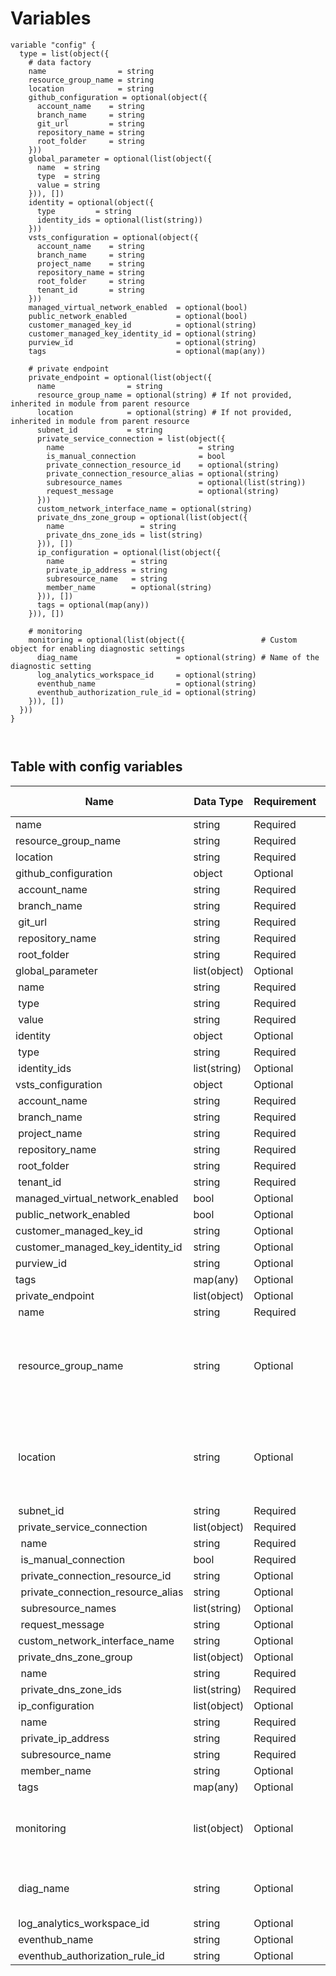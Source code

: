 # Variables

```
variable "config" {  type = list(object({
    # data factory
    name                = string
    resource_group_name = string
    location            = string
    github_configuration = optional(object({
      account_name    = string
      branch_name     = string
      git_url         = string
      repository_name = string
      root_folder     = string
    }))
    global_parameter = optional(list(object({
      name  = string
      type  = string
      value = string
    })), [])
    identity = optional(object({
      type         = string
      identity_ids = optional(list(string))
    }))
    vsts_configuration = optional(object({
      account_name    = string
      branch_name     = string
      project_name    = string
      repository_name = string
      root_folder     = string
      tenant_id       = string
    }))
    managed_virtual_network_enabled  = optional(bool)
    public_network_enabled           = optional(bool)
    customer_managed_key_id          = optional(string)
    customer_managed_key_identity_id = optional(string)
    purview_id                       = optional(string)
    tags                             = optional(map(any))

    # private endpoint
    private_endpoint = optional(list(object({
      name                = string
      resource_group_name = optional(string) # If not provided, inherited in module from parent resource
      location            = optional(string) # If not provided, inherited in module from parent resource
      subnet_id           = string
      private_service_connection = list(object({
        name                              = string
        is_manual_connection              = bool
        private_connection_resource_id    = optional(string)
        private_connection_resource_alias = optional(string)
        subresource_names                 = optional(list(string))
        request_message                   = optional(string)
      }))
      custom_network_interface_name = optional(string)
      private_dns_zone_group = optional(list(object({
        name                 = string
        private_dns_zone_ids = list(string)
      })), [])
      ip_configuration = optional(list(object({
        name               = string
        private_ip_address = string
        subresource_name   = string
        member_name        = optional(string)
      })), [])
      tags = optional(map(any))
    })), [])

    # monitoring
    monitoring = optional(list(object({                 # Custom object for enabling diagnostic settings
      diag_name                      = optional(string) # Name of the diagnostic setting
      log_analytics_workspace_id     = optional(string)
      eventhub_name                  = optional(string)
      eventhub_authorization_rule_id = optional(string)
    })), [])
  }))
}



```


## Table with config variables

| Name | Data Type | Requirement | Default Value | Comment |
| ------- | --------- | ----------- | ------------- | ------- |
|name | string | Required |  |  |
|resource_group_name | string | Required |  |  |
|location | string | Required |  |  |
|github_configuration | object | Optional |  |  |
|&nbsp;account_name | string | Required |  |  |
|&nbsp;branch_name | string | Required |  |  |
|&nbsp;git_url | string | Required |  |  |
|&nbsp;repository_name | string | Required |  |  |
|&nbsp;root_folder | string | Required |  |  |
|global_parameter | list(object) | Optional | [] |  |
|&nbsp;name | string | Required |  |  |
|&nbsp;type | string | Required |  |  |
|&nbsp;value | string | Required |  |  |
|identity | object | Optional |  |  |
|&nbsp;type | string | Required |  |  |
|&nbsp;identity_ids | list(string) | Optional |  |  |
|vsts_configuration | object | Optional |  |  |
|&nbsp;account_name | string | Required |  |  |
|&nbsp;branch_name | string | Required |  |  |
|&nbsp;project_name | string | Required |  |  |
|&nbsp;repository_name | string | Required |  |  |
|&nbsp;root_folder | string | Required |  |  |
|&nbsp;tenant_id | string | Required |  |  |
|managed_virtual_network_enabled | bool | Optional |  |  |
|public_network_enabled | bool | Optional |  |  |
|customer_managed_key_id | string | Optional |  |  |
|customer_managed_key_identity_id | string | Optional |  |  |
|purview_id | string | Optional |  |  |
|tags | map(any) | Optional |  |  |
|private_endpoint | list(object) | Optional | [] |  |
|&nbsp;name | string | Required |  |  |
|&nbsp;resource_group_name | string | Optional |  |  If not provided, inherited in module from parent resource |
|&nbsp;location | string | Optional |  |  If not provided, inherited in module from parent resource |
|&nbsp;subnet_id | string | Required |  |  |
|&nbsp;private_service_connection | list(object) | Required |  |  |
|&nbsp;&nbsp;name | string | Required |  |  |
|&nbsp;&nbsp;is_manual_connection | bool | Required |  |  |
|&nbsp;&nbsp;private_connection_resource_id | string | Optional |  |  |
|&nbsp;&nbsp;private_connection_resource_alias | string | Optional |  |  |
|&nbsp;&nbsp;subresource_names | list(string) | Optional |  |  |
|&nbsp;&nbsp;request_message | string | Optional |  |  |
|&nbsp;custom_network_interface_name | string | Optional |  |  |
|&nbsp;private_dns_zone_group | list(object) | Optional | [] |  |
|&nbsp;&nbsp;name | string | Required |  |  |
|&nbsp;&nbsp;private_dns_zone_ids | list(string) | Required |  |  |
|&nbsp;ip_configuration | list(object) | Optional | [] |  |
|&nbsp;&nbsp;name | string | Required |  |  |
|&nbsp;&nbsp;private_ip_address | string | Required |  |  |
|&nbsp;&nbsp;subresource_name | string | Required |  |  |
|&nbsp;&nbsp;member_name | string | Optional |  |  |
|&nbsp;tags | map(any) | Optional |  |  |
|monitoring | list(object) | Optional | [] |  Custom object for enabling diagnostic settings |
|&nbsp;diag_name | string | Optional |  |  Name of the diagnostic setting |
|&nbsp;log_analytics_workspace_id | string | Optional |  |  |
|&nbsp;eventhub_name | string | Optional |  |  |
|&nbsp;eventhub_authorization_rule_id | string | Optional |  |  |


